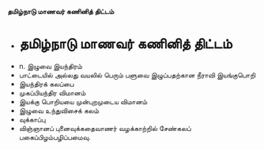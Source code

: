 **தமிழ்நாடு மாணவர் கணினித் திட்டம்**
- # தமிழ்நாடு மாணவர் கணினித் திட்டம்
- n. இழுவை இயந்திரம்
- பாட்டையில் அல்லது வயலில் பெரும் பளுவை இழுப்பதற்கான நீராவி இயங்குபொறி
- இயந்திரக் கலப்பை
- முகப்பியந்திர விமானம்
- இயக்கு பொறியயை முன்புறமுடைய விமானம்
- இழுவை உந்துவிசைக் கலம்
- வுக்காப்பு
- விஞ்ஞானப் புனைவுக்கதைவாணர் வழக்காற்றில் சேண்கலப் பகைப்பிழம்பழிப்பமைவு.

